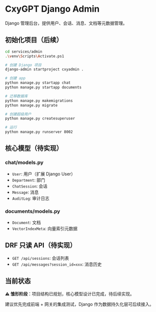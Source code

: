 # CxyGPT Django Admin

Django 管理后台，提供用户、会话、消息、文档等元数据管理。

## 初始化项目（后续）

```bash
cd services/admin
.\venv\Scripts\Activate.ps1

# 创建 Django 项目
django-admin startproject cxyadmin .

# 创建 app
python manage.py startapp chat
python manage.py startapp documents

# 迁移数据库
python manage.py makemigrations
python manage.py migrate

# 创建超级用户
python manage.py createsuperuser

# 运行
python manage.py runserver 8002
```

## 核心模型（待实现）

### chat/models.py

- `User`: 用户（扩展 Django User）
- `Department`: 部门
- `ChatSession`: 会话
- `Message`: 消息
- `AuditLog`: 审计日志

### documents/models.py

- `Document`: 文档
- `VectorIndexMeta`: 向量索引元数据

## DRF 只读 API（待实现）

- `GET /api/sessions`: 会话列表
- `GET /api/messages?session_id=xxx`: 消息历史

## 当前状态

**⚠️ 雏形阶段**：项目结构已规划，核心模型设计已完成，待后续实现。

建议优先完成前端 + 网关的集成测试，Django 作为数据持久化层可后续接入。
